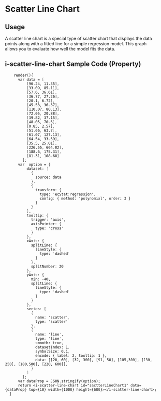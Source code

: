 # Scatter Line Chart

## Usage
A scatter line chart is a special type of scatter chart that displays the data points along with a fitted line for a simple regression model. This graph allows you to evaluate how well the model fits the data.

## i-scatter-line-chart Sample Code (Property)
```typescript(components/charts/ScatterLineChart/samples/i-scatter-line-chart.tsx)
    render(){
      var data = [
          [96.24, 11.35],
          [33.09, 85.11],
          [57.6, 36.61],
          [36.77, 27.26],
          [20.1, 6.72],
          [45.53, 36.37],
          [110.07, 80.13],
          [72.05, 20.88],
          [39.82, 37.15],
          [48.05, 70.5],
          [0.85, 2.57],
          [51.66, 63.7],
          [61.07, 127.13],
          [64.54, 33.59],
          [35.5, 25.01],
          [226.55, 664.02],
          [188.6, 175.31],
          [81.31, 108.68]
        ];
      var  option = {
          dataset: [
            {
              source: data
            },
            {
              transform: {
                type: 'ecStat:regression',
                config: { method: 'polynomial', order: 3 }
              }
            }
          ],
          tooltip: {
            trigger: 'axis',
            axisPointer: {
              type: 'cross'
            }
          },
          xAxis: {
            splitLine: {
              lineStyle: {
                type: 'dashed'
              }
            },
            splitNumber: 20
          },
          yAxis: {
            min: -40,
            splitLine: {
              lineStyle: {
                type: 'dashed'
              }
            }
          },
          series: [
            {
              name: 'scatter',
              type: 'scatter'
            },
            {
              name: 'line',
              type: 'line',
              smooth: true,
              datasetIndex: 1,
              symbolSize: 0.1,
              encode: { label: 2, tooltip: 1 },
              data: [[20, 60], [32, 300], [91, 50], [105,300], [130, 250], [180,500], [220, 600]],
            }
          ]
        };
      var dataProp = JSON.stringify(option);
      return <i-scatter-line-chart id="sactterLineChart1" data={dataProp} top={10} width={1000} height={600}></i-scatter-line-chart>;
  }
```
